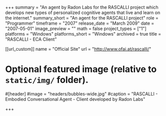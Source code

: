 +++
summary = "An agent by Radon Labs for the RASCALLI project which develops new types of personalized cognitive agents that live and learn on the internet."
summary_short = "An agent for the RASCALLI project"
role = "Programmer"
timeframe = "2007"
release_date = "March 2009"
date = "2007-05-01"
image_preview = ""
math = false
project_types = ["1"]
platforms = "Windows"
platforms_short = "Windows"
archived = true
title = "RASCALLI - ECA Client"

[[url_custom]]
name = "Official Site"
url = "http://www.ofai.at/rascalli/"

# Optional featured image (relative to `static/img/` folder).
#[header]
#image = "headers/bubbles-wide.jpg"
#caption = "RASCALLI - Embodied Conversational Agent - Client developed by Radon Labs"

+++
